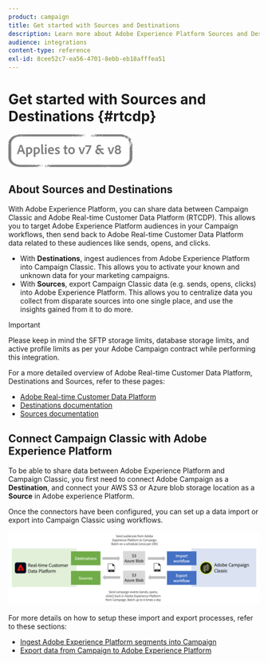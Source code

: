 ```yaml
---
product: campaign
title: Get started with Sources and Destinations
description: Learn more about Adobe Experience Platform Sources and Destinations.
audience: integrations
content-type: reference
exl-id: 8cee52c7-ea56-4701-8ebb-eb18afffea51
---
```

# Get started with Sources and Destinations {#rtcdp}

![](../../assets/common.svg)

## About Sources and Destinations

With Adobe Experience Platform, you can share data between Campaign Classic and Adobe Real-time Customer Data Platform (RTCDP). This allows you to target Adobe Experience Platform audiences in your Campaign workflows, then send back to Adobe Real-time Customer Data Platform data related to these audiences like sends, opens, and clicks.

* With **Destinations**, ingest audiences from Adobe Experience Platform into Campaign Classic. This allows you to activate your known and unknown data for your marketing campaigns.
* With **Sources**, export Campaign Classic data (e.g. sends, opens, clicks) into Adobe Experience Platform. This allows you to centralize data you collect from disparate sources into one single place, and use the insights gained from it to do more.

>[!IMPORTANT]
>
>Please keep in mind the SFTP storage limits, database storage limits, and active profile limits as per your Adobe Campaign contract while performing this integration.

For a more detailed overview of Adobe Real-time Customer Data Platform, Destinations and Sources, refer to these pages:

* [Adobe Real-time Customer Data Platform](https://experienceleague.adobe.com/docs/experience-platform/rtcdp/overview.html)
* [Destinations documentation](https://experienceleague.adobe.com/docs/experience-platform/destinations/home.html)
* [Sources documentation](https://experienceleague.adobe.com/docs/experience-platform/sources/home.html)

## Connect Campaign Classic with Adobe Experience Platform

To be able to share data between Adobe Experience Platform and Campaign Classic, you first need to connect Adobe Campaign as a **Destination**, and connect your AWS S3 or Azure blob storage location as a **Source** in Adobe experience Platform.

Once the connectors have been configured, you can set up a data import or export into Campaign Classic using workflows.

![](assets/rtcdp-schema.png) 

For more details on how to setup these import and export processes, refer to these sections:

* [Ingest Adobe Experience Platform segments into Campaign](../../integrations/using/ingest-aep-data.md)
* [Export data from Campaign to Adobe Experience Platform](../../integrations/using/export-campaign-data.md)
